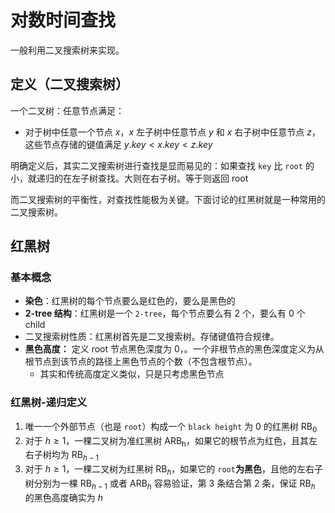 # 对数时间查找
一般利用二叉搜索树来实现。
## 定义（二叉搜索树）
一个二叉树：任意节点满足：
- 对于树中任意一个节点 $x$，$x$ 左子树中任意节点 $y$ 和 $x$ 右子树中任意节点 $z$，这些节点存储的键值满足 $y.key<x.key<z.key$

明确定义后，其实二叉搜索树进行查找是显而易见的：如果查找 `key` 比 `root` 的小，就递归的在左子树查找。大则在右子树。等于则返回 root

而二叉搜索树的平衡性，对查找性能极为关键。下面讨论的红黑树就是一种常用的二叉搜索树。

## 红黑树
### 基本概念
- **染色**：红黑树的每个节点要么是红色的，要么是黑色的
- **2-tree 结构**：红黑树是一个 `2-tree`，每个节点要么有 2 个，要么有 0 个 child
- 二叉搜索树性质：红黑树首先是二叉搜索树。存储键值符合规律。
- **黑色高度：** 定义 root 节点黑色深度为 0，。一个非根节点的黑色深度定义为从根节点到该节点的路径上黑色节点的个数（不包含根节点）。
	- 其实和传统高度定义类似，只是只考虑黑色节点

### 红黑树-递归定义
1. 唯一一个外部节点（也是 `root`）构成一个 `black height` 为 0 的红黑树 $\mathrm{RB}_{0}$
2. 对于 $h\geq 1$，一棵二叉树为准红黑树 $\mathrm{ARB_{h}}$，如果它的根节点为红色，且其左右子树均为 $\mathrm{RB}_{h-1}$
3. 对于 $h\geq 1$，一棵二叉树为红黑树 $\mathrm{RB}_{h}$，如果它的 `root`**为黑色**，且他的左右子树分别为一棵 $\mathrm{RB}_{h-1}$ 或者 $\mathrm{ARB}_{h}$
容易验证，第 3 条结合第 2 条，保证 $\mathrm{RB}_{h}$ 的黑色高度确实为 $h$


